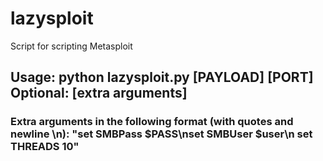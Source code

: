 # lazysploit
Script for scripting Metasploit

## Usage: python lazysploit.py [PAYLOAD] [PORT] Optional: [extra arguments]
### Extra arguments in the following format (with quotes and newline \n): "set SMBPass $PASS\nset SMBUser $user\n set THREADS 10"
